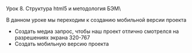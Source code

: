 Урок 8. Структура html5 и методология БЭМ\

В данном уроке мы переходим к созданию мобильной версии проекта
- Создать медиа запрос, чтобы наш проект отлично смотрелся на разрешениях экрана 320-767
- Создать мобильную версию проекта
